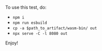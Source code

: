 To use this test, do:

- `npm i`
- `npm run esbuild`
- `cp -a $path_to_artifact/wasm-bin/ out`
- `npx serve -C -l 8080 out`

Enjoy!
